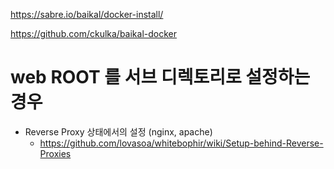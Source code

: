 
https://sabre.io/baikal/docker-install/

https://github.com/ckulka/baikal-docker



# web ROOT 를 서브 디렉토리로 설정하는 경우
  - Reverse Proxy 상태에서의 설정 (nginx, apache)
    - https://github.com/lovasoa/whitebophir/wiki/Setup-behind-Reverse-Proxies
  
